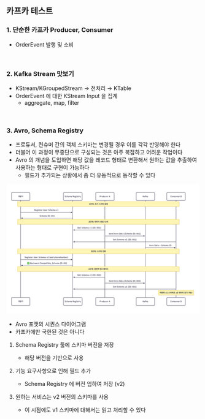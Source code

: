 ## 카프카 테스트

### 1. 단순한 카프카 Producer, Consumer

- OrderEvent 발행 및 소비

</br>

### 2. Kafka Stream 맛보기

- KStream/KGroupedStream → 전처리 → KTable
- OrderEvent 에 대한 KStream Input 을 집계
  - aggregate, map, filter

</br>

### 3. Avro, Schema Registry

- 프로듀서, 컨슈머 간의 객체 스키마는 변경될 경우 이를 각각 반영해야 한다
- 더불어 이 과정이 무중단으로 구성되는 것은 아주 복잡하고 어려운 작업이다
- Avro 의 개념을 도입하면 해당 값을 레코드 형태로 변환해서 원하는 값을 추출하여 사용하는 형태로 구현이 가능하다
  - 필드가 추가되는 상황에서 좀 더 유동적으로 동작할 수 있다

![avro_sequence_diagram](../img/kafka_avro.png)

- Avro 포맷의 시퀀스 다이어그램
- 카프카에만 국한된 것은 아니다

1. Schema Registry 툴에 스키마 버전을 저장

   - 해당 버전을 기반으로 사용

2. 기능 요구사항으로 인해 필드 추가

   - Schema Registry 에 버전 업하여 저장 (v2)

3. 원하는 서비스는 v2 버전의 스키마를 사용

   - 이 시점에도 v1 스키마에 대해서는 읽고 처리할 수 있다
